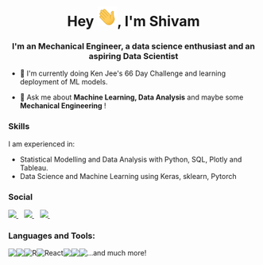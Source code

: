 

<!--
**me-smishra27/me-smishra27** is a ✨ _special_ ✨ repository because its `README.md` (this file) appears on your GitHub profile.

Here are some ideas to get you started:

- 🔭 I’m currently working on Machine Learning
- 🌱 I’m currently learning Data Science
- 👯 I’m looking to collaborate on ...
- 🤔 I’m looking for help with ...
- 💬 Ask me about ...
- 📫 How to reach me: ...
- 😄 Pronouns: ...
- ⚡ Fun fact: ...
-->

<h1 align="center">Hey <img src="Hi.gif" width="40px" />, I'm Shivam</h1>
<h3 align="center">I'm an Mechanical Engineer, a data science enthusiast and an aspiring Data Scientist </h3>


- 👯 I'm currently doing Ken Jee's 66 Day Challenge and learning deployment of ML models.

- 💬 Ask me about **Machine Learning, Data Analysis** and maybe some **Mechanical Engineering** !


### Skills
I am experienced in:
- Statistical Modelling and Data Analysis with Python, SQL, Plotly and Tableau.
- Data Science and Machine Learning using Keras, sklearn, Pytorch


<p align='center'>

  ### Social
  
  <a href="https://www.linkedin.com/in/shivam-mishra01/">
    <img src="https://img.shields.io/badge/linkedin-%230077B5.svg?&style=for-the-badge&logo=linkedin&logoColor=white" />
  </a>&nbsp;&nbsp;
  
  <a href="https://www.instagram.com/shivam_mishra27/">
    <img src="https://img.shields.io/badge/instagram-%23E4405F.svg?&style=for-the-badge&logo=instagram&logoColor=white" />        
  </a>&nbsp;&nbsp;
  
  <a href="https://me-smishra27.medium.com/">
    <img src="https://img.shields.io/badge/Medium-12100E?style=for-the-badge&logo=medium&logoColor=white" />        
  </a>&nbsp;&nbsp;
  
  
</p>

  
### Languages and Tools:
<!--  SQL -->
<img align="left" src="https://img.shields.io/badge/MySQL-00000F?style=for-the-badge&logo=mysql&logoColor=white" />        

<!-- Python -->
<img align="left" src="https://img.shields.io/badge/Python-3776AB?style=for-the-badge&logo=python&logoColor=white" />        

<!-- R -->
<img align="left" alt="R" src="https://img.shields.io/badge/r-%23276DC3.svg?&style=for-the-badge&logo=r&logoColor=white"/>

<!-- React -->
<img align="left" alt="React" src="https://img.shields.io/badge/React-20232A?style=for-the-badge&logo=react&logoColor=61DAFB"/>

<!-- Java -->
<img align="left" src="https://img.shields.io/badge/Java-ED8B00?style=for-the-badge&logo=java&logoColor=white" />        

<!-- Tensorflow -->
<img align="left" src="https://img.shields.io/badge/TensorFlow-FF6F00?style=for-the-badge&logo=TensorFlow&logoColor=white" />        

<!-- AWS -->
<img align="left" src="https://img.shields.io/badge/Amazon_AWS-232F3E?style=for-the-badge&logo=amazon-aws&logoColor=white" />        

...and much more!
